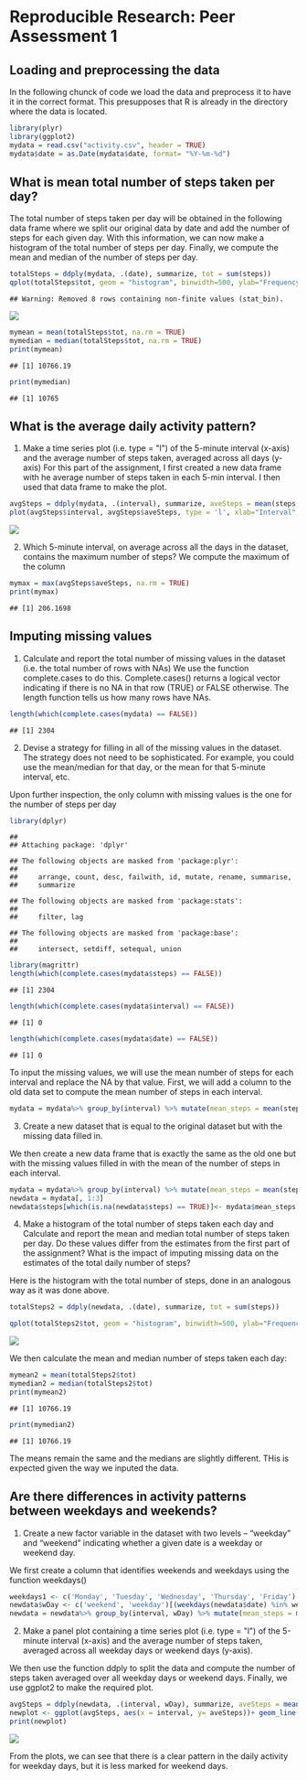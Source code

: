 # Reproducible Research: Peer Assessment 1


## Loading and preprocessing the data
In the following chunck of code we load the data and preprocess it to have it in the correct format. This presupposes that R is already in the directory where the data is located.


```r
library(plyr)
library(ggplot2)
mydata = read.csv("activity.csv", header = TRUE)
mydata$date = as.Date(mydata$date, format= "%Y-%m-%d")
```


## What is mean total number of steps taken per day?
The total number of steps taken per day will be obtained in the following data frame where we split our original data by date and add the number of steps for each given day. With this information, we can now make a histogram of the total number of steps per day. Finally, we compute the mean and median of the number of steps per day.

```r
totalSteps = ddply(mydata, .(date), summarize, tot = sum(steps))
qplot(totalSteps$tot, geom = "histogram", binwidth=500, ylab="Frequency", xlab="Number of steps")
```

```
## Warning: Removed 8 rows containing non-finite values (stat_bin).
```

![](PA1_template_files/figure-html/unnamed-chunk-2-1.png)<!-- -->

```r
mymean = mean(totalSteps$tot, na.rm = TRUE)
mymedian = median(totalSteps$tot, na.rm = TRUE)
print(mymean)
```

```
## [1] 10766.19
```

```r
print(mymedian)
```

```
## [1] 10765
```


## What is the average daily activity pattern?
1. Make a time series plot (i.e. type = "l") of the 5-minute interval (x-axis)
and the average number of steps taken, averaged across all days (y-axis)
For this part of the assignment, I first created a new data frame with he average number of steps taken in each 5-min interval. I then used that data frame to make the plot.

```r
avgSteps = ddply(mydata, .(interval), summarize, aveSteps = mean(steps, na.rm = TRUE))
plot(avgSteps$interval, avgSteps$aveSteps, type = 'l', xlab="Interval", ylab = "Average number of steps")
```

![](PA1_template_files/figure-html/unnamed-chunk-3-1.png)<!-- -->

2. Which 5-minute interval, on average across all the days in the dataset,
contains the maximum number of steps?
We compute the maximum of the column 

```r
mymax = max(avgSteps$aveSteps, na.rm = TRUE)
print(mymax)
```

```
## [1] 206.1698
```
## Imputing missing values
1. Calculate and report the total number of missing values in the dataset
(i.e. the total number of rows with NAs)
We use the function complete.cases to do this. Complete.cases() returns a logical vector indicating if there is no NA in that row (TRUE) or FALSE otherwise. The length function tells us how many rows have NAs.


```r
length(which(complete.cases(mydata) == FALSE))
```

```
## [1] 2304
```

2. Devise a strategy for filling in all of the missing values in the dataset. The
strategy does not need to be sophisticated. For example, you could use
the mean/median for that day, or the mean for that 5-minute interval, etc.

Upon further inspection, the only column with missing values is the one for the number of steps per day

```r
library(dplyr)
```

```
## 
## Attaching package: 'dplyr'
```

```
## The following objects are masked from 'package:plyr':
## 
##     arrange, count, desc, failwith, id, mutate, rename, summarise,
##     summarize
```

```
## The following objects are masked from 'package:stats':
## 
##     filter, lag
```

```
## The following objects are masked from 'package:base':
## 
##     intersect, setdiff, setequal, union
```

```r
library(magrittr)
length(which(complete.cases(mydata$steps) == FALSE))
```

```
## [1] 2304
```

```r
length(which(complete.cases(mydata$interval) == FALSE))
```

```
## [1] 0
```

```r
length(which(complete.cases(mydata$date) == FALSE))
```

```
## [1] 0
```
To input the missing values, we will use the mean number of steps for each interval and replace the NA by that value. First, we will add a column to the old data set to compute the mean number of steps in each interval. 

```r
mydata = mydata%>% group_by(interval) %>% mutate(mean_steps = mean(steps, na.rm = T))
```

3. Create a new dataset that is equal to the original dataset but with the missing data filled in.

We then create a new data frame that is exactly the same as the old one but with the missing values filled in with the mean of the number of steps in each interval.


```r
mydata = mydata%>% group_by(interval) %>% mutate(mean_steps = mean(steps, na.rm = T))
newdata = mydata[, 1:3]
newdata$steps[which(is.na(newdata$steps) == TRUE)]<- mydata$mean_steps[which(is.na(mydata$steps) == TRUE)]
```
4. Make a histogram of the total number of steps taken each day and Calculate
and report the mean and median total number of steps taken per day. Do
these values differ from the estimates from the first part of the assignment?
What is the impact of imputing missing data on the estimates of the total
daily number of steps?

Here is the histogram with the total number of steps, done in an analogous way as it was done above. 

```r
totalSteps2 = ddply(newdata, .(date), summarize, tot = sum(steps))

qplot(totalSteps2$tot, geom = "histogram", binwidth=500, ylab="Frequency", xlab="Number of steps")
```

![](PA1_template_files/figure-html/unnamed-chunk-9-1.png)<!-- -->

We then calculate the mean and median number of steps taken each day:

```r
mymean2 = mean(totalSteps2$tot)
mymedian2 = median(totalSteps2$tot)
print(mymean2)
```

```
## [1] 10766.19
```

```r
print(mymedian2)
```

```
## [1] 10766.19
```
The means remain the same and the medians are slightly different. THis is expected given the way we inputed the data.

## Are there differences in activity patterns between weekdays and weekends?
1. Create a new factor variable in the dataset with two levels – “weekday”
and “weekend” indicating whether a given date is a weekday or weekend day.

We first create a column that identifies weekends and weekdays using the function weekdays()

```r
weekdays1 <- c('Monday', 'Tuesday', 'Wednesday', 'Thursday', 'Friday')
newdata$wDay <- c('weekend', 'weekday')[(weekdays(newdata$date) %in% weekdays1)+1L]
newdata = newdata%>% group_by(interval, wDay) %>% mutate(mean_steps = mean(steps, na.rm = T))
```
2. Make a panel plot containing a time series plot (i.e. type = "l") of the
5-minute interval (x-axis) and the average number of steps taken, averaged
across all weekday days or weekend days (y-axis).

We then use the function ddply to split the data and compute the number of steps taken averaged over all weekday days or weekend days. Finally, we use ggplot2 to make the required plot.



```r
avgSteps = ddply(newdata, .(interval, wDay), summarize, aveSteps = mean(steps))
newplot <- ggplot(avgSteps, aes(x = interval, y= aveSteps))+ geom_line()+ facet_grid(wDay ~ .)
print(newplot)
```

![](PA1_template_files/figure-html/unnamed-chunk-12-1.png)<!-- -->

From the plots, we can see that there is a clear pattern in the daily activity for weekday days, but it is less marked for weekend days.
